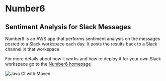 # Number6
## Sentiment Analysis for Slack Messages

Number6 is an AWS app that performs sentiment analysis on the messages posted to a Slack workspace each day. It posts the results back to a Slack channel in that workspace. 

For more details about how it works and how to deploy it for your own Slack workspace go to the [Number6 homepage](https://dev.number6.dev)


![Java CI with Maven](https://github.com/Number6App/Number6/workflows/Java%20CI%20with%20Maven/badge.svg?branch=master)
